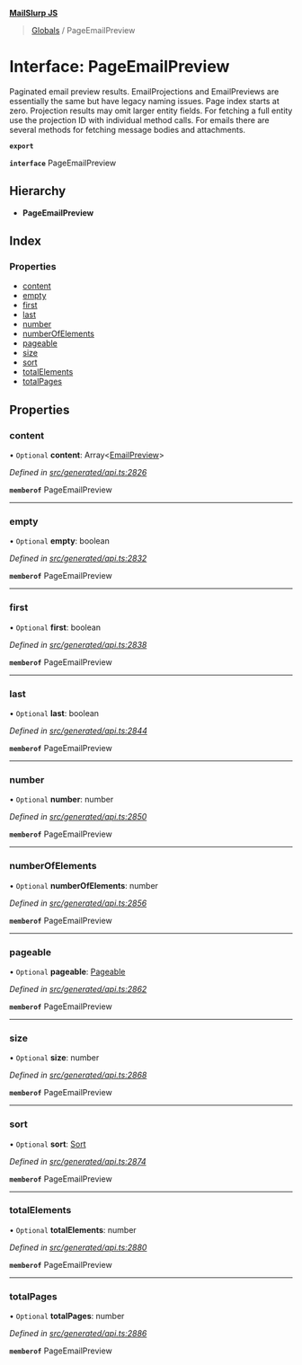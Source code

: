 **[MailSlurp JS](../README.md)**

> [Globals](../README.md) / PageEmailPreview

# Interface: PageEmailPreview

Paginated email preview results. EmailProjections and EmailPreviews are essentially the same but have legacy naming issues. Page index starts at zero. Projection results may omit larger entity fields. For fetching a full entity use the projection ID with individual method calls. For emails there are several methods for fetching message bodies and attachments.

**`export`** 

**`interface`** PageEmailPreview

## Hierarchy

* **PageEmailPreview**

## Index

### Properties

* [content](pageemailpreview.md#content)
* [empty](pageemailpreview.md#empty)
* [first](pageemailpreview.md#first)
* [last](pageemailpreview.md#last)
* [number](pageemailpreview.md#number)
* [numberOfElements](pageemailpreview.md#numberofelements)
* [pageable](pageemailpreview.md#pageable)
* [size](pageemailpreview.md#size)
* [sort](pageemailpreview.md#sort)
* [totalElements](pageemailpreview.md#totalelements)
* [totalPages](pageemailpreview.md#totalpages)

## Properties

### content

• `Optional` **content**: Array\<[EmailPreview](emailpreview.md)>

*Defined in [src/generated/api.ts:2826](https://github.com/mailslurp/mailslurp-client/blob/751f7bb/src/generated/api.ts#L2826)*

**`memberof`** PageEmailPreview

___

### empty

• `Optional` **empty**: boolean

*Defined in [src/generated/api.ts:2832](https://github.com/mailslurp/mailslurp-client/blob/751f7bb/src/generated/api.ts#L2832)*

**`memberof`** PageEmailPreview

___

### first

• `Optional` **first**: boolean

*Defined in [src/generated/api.ts:2838](https://github.com/mailslurp/mailslurp-client/blob/751f7bb/src/generated/api.ts#L2838)*

**`memberof`** PageEmailPreview

___

### last

• `Optional` **last**: boolean

*Defined in [src/generated/api.ts:2844](https://github.com/mailslurp/mailslurp-client/blob/751f7bb/src/generated/api.ts#L2844)*

**`memberof`** PageEmailPreview

___

### number

• `Optional` **number**: number

*Defined in [src/generated/api.ts:2850](https://github.com/mailslurp/mailslurp-client/blob/751f7bb/src/generated/api.ts#L2850)*

**`memberof`** PageEmailPreview

___

### numberOfElements

• `Optional` **numberOfElements**: number

*Defined in [src/generated/api.ts:2856](https://github.com/mailslurp/mailslurp-client/blob/751f7bb/src/generated/api.ts#L2856)*

**`memberof`** PageEmailPreview

___

### pageable

• `Optional` **pageable**: [Pageable](pageable.md)

*Defined in [src/generated/api.ts:2862](https://github.com/mailslurp/mailslurp-client/blob/751f7bb/src/generated/api.ts#L2862)*

**`memberof`** PageEmailPreview

___

### size

• `Optional` **size**: number

*Defined in [src/generated/api.ts:2868](https://github.com/mailslurp/mailslurp-client/blob/751f7bb/src/generated/api.ts#L2868)*

**`memberof`** PageEmailPreview

___

### sort

• `Optional` **sort**: [Sort](sort.md)

*Defined in [src/generated/api.ts:2874](https://github.com/mailslurp/mailslurp-client/blob/751f7bb/src/generated/api.ts#L2874)*

**`memberof`** PageEmailPreview

___

### totalElements

• `Optional` **totalElements**: number

*Defined in [src/generated/api.ts:2880](https://github.com/mailslurp/mailslurp-client/blob/751f7bb/src/generated/api.ts#L2880)*

**`memberof`** PageEmailPreview

___

### totalPages

• `Optional` **totalPages**: number

*Defined in [src/generated/api.ts:2886](https://github.com/mailslurp/mailslurp-client/blob/751f7bb/src/generated/api.ts#L2886)*

**`memberof`** PageEmailPreview
